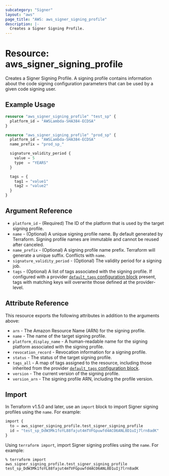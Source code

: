```yaml
---
subcategory: "Signer"
layout: "aws"
page_title: "AWS: aws_signer_signing_profile"
description: |-
  Creates a Signer Signing Profile.
---
```


# Resource: aws_signer_signing_profile

Creates a Signer Signing Profile. A signing profile contains information about the code signing configuration parameters that can be used by a given code signing user.

## Example Usage

```terraform
resource "aws_signer_signing_profile" "test_sp" {
  platform_id = "AWSLambda-SHA384-ECDSA"
}

resource "aws_signer_signing_profile" "prod_sp" {
  platform_id = "AWSLambda-SHA384-ECDSA"
  name_prefix = "prod_sp_"

  signature_validity_period {
    value = 5
    type  = "YEARS"
  }

  tags = {
    tag1 = "value1"
    tag2 = "value2"
  }
}
```

## Argument Reference

* `platform_id` - (Required) The ID of the platform that is used by the target signing profile.
* `name` - (Optional) A unique signing profile name. By default generated by Terraform. Signing profile names are immutable and cannot be reused after canceled.
* `name_prefix` - (Optional) A signing profile name prefix. Terraform will generate a unique suffix. Conflicts with `name`.
* `signature_validity_period` - (Optional) The validity period for a signing job.
* `tags` - (Optional) A list of tags associated with the signing profile. If configured with a provider [`default_tags` configuration block](https://registry.terraform.io/providers/hashicorp/aws/latest/docs#default_tags-configuration-block) present, tags with matching keys will overwrite those defined at the provider-level.

## Attribute Reference

This resource exports the following attributes in addition to the arguments above:

* `arn` - The Amazon Resource Name (ARN) for the signing profile.
* `name` - The name of the target signing profile.
* `platform_display_name` - A human-readable name for the signing platform associated with the signing profile.
* `revocation_record` - Revocation information for a signing profile.
* `status` - The status of the target signing profile.
* `tags_all` - A map of tags assigned to the resource, including those inherited from the provider [`default_tags` configuration block](https://registry.terraform.io/providers/hashicorp/aws/latest/docs#default_tags-configuration-block).
* `version` - The current version of the signing profile.
* `version_arn` - The signing profile ARN, including the profile version.

## Import

In Terraform v1.5.0 and later, use an `import` block to import Signer signing profiles using the `name`. For example:

```terraform
import {
  to = aws_signer_signing_profile.test_signer_signing_profile
  id = "test_sp_DdW3Mk1foYL88fajut4mTVFGpuwfd4ACO6ANL0D1uIj7lrn8adK"
}
```

Using `terraform import`, import Signer signing profiles using the `name`. For example:

```console
% terraform import aws_signer_signing_profile.test_signer_signing_profile test_sp_DdW3Mk1foYL88fajut4mTVFGpuwfd4ACO6ANL0D1uIj7lrn8adK
```
